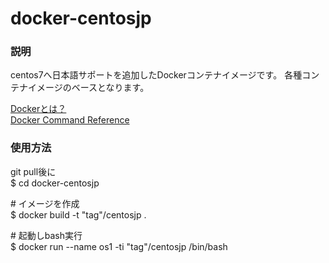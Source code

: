 # docker-centosjp

### 説明

centos7へ日本語サポートを追加したDockerコンテナイメージです。
各種コンテナイメージのベースとなります。

[Dockerとは？](https://docs.docker.com/ "Dockerとは？")  
[Docker Command Reference](https://docs.docker.com/reference/commandline/cli/ "Docker Command Reference")

### 使用方法

git pull後に  
$ cd docker-centosjp  

\# イメージを作成  
$ docker build -t "tag"/centosjp .  

\# 起動しbash実行  
$ docker run --name os1 -ti "tag"/centosjp /bin/bash  



